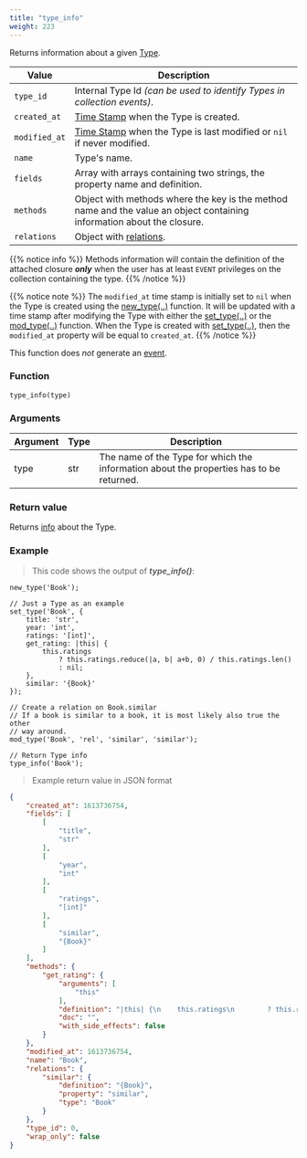 ```yaml
---
title: "type_info"
weight: 223
---
```


Returns information about a given [Type](../../data-types/type).

Value | Description
------- | -----------
`type_id` | Internal Type Id *(can be used to identify Types in collection events)*.
`created_at` | [Time Stamp](https://wikipedia.org/wiki/Unix_time) when the Type is created.
`modified_at` | [Time Stamp](https://wikipedia.org/wiki/Unix_time) when the Type is last modified or `nil` if never modified.
`name` | Type's name.
`fields` | Array with arrays containing two strings, the property name and definition.
`methods` | Object with methods where the key is the method name and the value an object containing information about the closure.
`relations` | Object with [relations](../mod_type/rel).

{{% notice info %}}
Methods information will contain the definition of the attached closure ***only*** when the user has at least `EVENT` privileges on the collection containing the type.
{{% /notice %}}

{{% notice note %}}
The `modified_at` time stamp is initially set to `nil` when the Type is created using the [new_type(..)](../new_type) function.
It will be updated with a time stamp after modifying the Type with either the [set_type(..)](../set_type) or the [mod_type(..)](../mod_type) function.
When the Type is created with [set_type(..)](../set_type), then the `modified_at` property will be equal to `created_at`.
{{% /notice %}}

This function does *not* generate an [event](../../overview/events).

### Function

`type_info(type)`

### Arguments

Argument | Type | Description
-------- | ---- | -----------
type | str | The name of the Type for which the information about the properties has to be returned.

### Return value

Returns [info](../../data-types/info) about the Type.

### Example

> This code shows the output of ***type_info()***:

```thingsdb,should_pass
new_type('Book');

// Just a Type as an example
set_type('Book', {
    title: 'str',
    year: 'int',
    ratings: '[int]',
    get_rating: |this| {
        this.ratings
            ? this.ratings.reduce(|a, b| a+b, 0) / this.ratings.len()
            : nil;
    },
    similar: '{Book}'
});

// Create a relation on Book.similar
// If a book is similar to a book, it is most likely also true the other
// way around.
mod_type('Book', 'rel', 'similar', 'similar');

// Return Type info
type_info('Book');
```

> Example return value in JSON format

```json
{
    "created_at": 1613736754,
    "fields": [
        [
            "title",
            "str"
        ],
        [
            "year",
            "int"
        ],
        [
            "ratings",
            "[int]"
        ],
        [
            "similar",
            "{Book}"
        ]
    ],
    "methods": {
        "get_rating": {
            "arguments": [
                "this"
            ],
            "definition": "|this| {\n    this.ratings\n        ? this.ratings.reduce(|a, b| a + b, 0) / this.ratings.len()\n        : nil;\n}",
            "doc": "",
            "with_side_effects": false
        }
    },
    "modified_at": 1613736754,
    "name": "Book",
    "relations": {
        "similar": {
            "definition": "{Book}",
            "property": "similar",
            "type": "Book"
        }
    },
    "type_id": 0,
    "wrap_only": false
}
```
